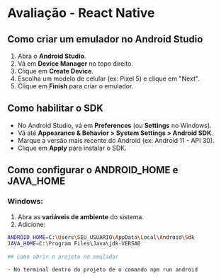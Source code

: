 # Avaliação - React Native
 
## Como criar um emulador no Android Studio
 
1. Abra o **Android Studio**.
2. Vá em **Device Manager** no topo direito.
3. Clique em **Create Device**.
4. Escolha um modelo de celular (ex: Pixel 5) e clique em "Next".
5. Clique em **Finish** para criar o emulador.
 
## Como habilitar o SDK
 
- No Android Studio, vá em **Preferences** (ou **Settings** no Windows).
- Vá até **Appearance & Behavior > System Settings > Android SDK**.
- Marque a versão mais recente do Android (ex: Android 11 - API 30).
- Clique em **Apply** para instalar o SDK.
 
## Como configurar o ANDROID_HOME e JAVA_HOME
 
### Windows:
1. Abra as **variáveis de ambiente** do sistema.
2. Adicione:
 
```bash
ANDROID_HOME=C:\Users\SEU_USUARIO\AppData\Local\Android\Sdk
JAVA_HOME=C:\Program Files\Java\jdk-VERSAO
 
## Como abrir o projeto no emulador

- No terminal dentro do projeto de o comando npm run android
